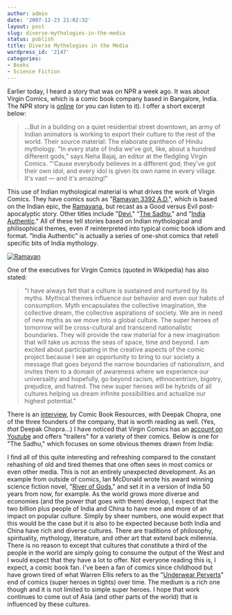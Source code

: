 ```yaml
---
author: admin
date: '2007-12-23 21:02:32'
layout: post
slug: diverse-mythologies-in-the-media
status: publish
title: Diverse Mythologies in the Media
wordpress_id: '2147'
categories:
- Books
- Science Fiction
---
```


Earlier today, I heard a story that was on NPR a week ago. It was about
Virgin Comics, which is a comic book company based in Bangalore, India.
The NPR story is
[online](http://www.npr.org/templates/story/story.php?storyId=17187840)
(or you can listen to it). I offer a short excerpt below:

> ...But in a building on a quiet residential street downtown, an army
> of Indian animators is working to export their culture to the rest of
> the world. Their source material: The elaborate pantheon of Hindu
> mythology. "In every state of India we've got, like, about a hundred
> different gods," says Neha Bajaj, an editor at the fledgling Virgin
> Comics. "'Cause everybody believes in a different god; they've got
> their own idol, and every idol is given its own name in every village.
> It's vast — and it's amazing!"

This use of Indian mythological material is what drives the work of
Virgin Comics. They have comics such as "[Ramayan 3392
A.D.](http://en.wikipedia.org/wiki/Ramayan_3392_A.D.)", which is based
on the Indian epic, the
[Ramayana](http://en.wikipedia.org/wiki/Ramayana), but recast as a Good
versus Evil post-apocalyptic story. Other titles include
"[Devi](http://en.wikipedia.org/wiki/Devi_(comics))," "[The
Sadhu](http://en.wikipedia.org/wiki/The_Sadhu_(comics))," and "[India
Authentic](http://en.wikipedia.org/wiki/India_Authentic)." All of these
tell stories based on Indian mythological and philisophical themes, even
if reinterpreted into typical comic book idiom and format. "India
Authentic" is actually a series of one-shot comics that retell specific
bits of India mythology.

[![Ramayan](http://farm3.static.flickr.com/2337/2131411689_33c4e227d1.jpg)](http://www.flickr.com/photos/albill/2131411689/ "Ramayan by albill, on Flickr")

One of the executives for Virgin Comics (quoted in Wikipedia) has also
stated:

> "I have always felt that a culture is sustained and nurtured by its
> myths. Mythical themes influence our behavior and even our habits of
> consumption. Myth encapsulates the collective imagination, the
> collective dream, the collective aspirations of society. We are in
> need of new myths as we move into a global culture. The super heroes
> of tomorrow will be cross-cultural and transcend nationalistic
> boundaries. They will provide the raw material for a new imagination
> that will take us across the seas of space, time and beyond. I am
> excited about participating in the creative aspects of the comic
> project because I see an opportunity to bring to our society a message
> that goes beyond the narrow boundaries of nationalism, and invites
> them to a domain of awareness where we experience our universality and
> hopefully, go beyond racism, ethnocentrism, bigotry, prejudice, and
> hatred. The new super heroes will be hybrids of all cultures helping
> us dream infinite possibilities and actualize our highest potential."

There is an
[interview](http://www.comicbookresources.com/news/newsitem.cgi?id=6435),
by Comic Book Resources, with Deepak Chopra, one of the three founders
of the company, that is worth reading as well. (Yes, *that* Deepak
Chopra...) I have noticed that Virgin Comics has an [account on
Youtube](http://www.youtube.com/profile?user=virgincomics) and offers
"trailers" for a variety of their comics. Below is one for "The Sadhu,"
which focuses on some obvious themes drawn from India:

I find all of this quite interesting and refreshing compared to the
constant rehashing of old and tired themes that one often sees in most
comics or even other media. This is not an entirely unexpected
development. As an example from outside of comics, Ian McDonald wrote
his award winning science fiction novel, "[River of
Gods](http://www.amazon.com/River-Gods-Ian-McDonald/dp/1591025958)," and
set it in a version of India 50 years from now, for example. As the
world grows more diverse and economies (and the power that goes with
them) develop, I expect that the two billion plus people of India and
China to have moe and more of an impact on popular culture. Simply by
sheer numbers, one would expect that this would be the case but it is
also to be expected because both India and China have rich and diverse
cultures. There are traditions of philosophy, spirituality, mythology,
literature, and other art that extend back millennia. There is no reason
to except that cultures that constitute a third of the people in the
world are simply going to consume the output of the West and I would
expect that they have a lot to offer. Not everyone reading this is, I
expect, a comic book fan. I've been a fan of comics since childhood but
have grown tired of what Warren Ellis refers to as the "[Underwear
Perverts](http://www.boingboing.net/2007/03/12/warren-elliss-nextwa.html)"
end of comics (super heroes in tights) over time. The medium is a rich
one though and it is not limited to simple super heroes. I hope that
work continues to come out of Asia (and other parts of the world) that
is influenced by these cultures.
